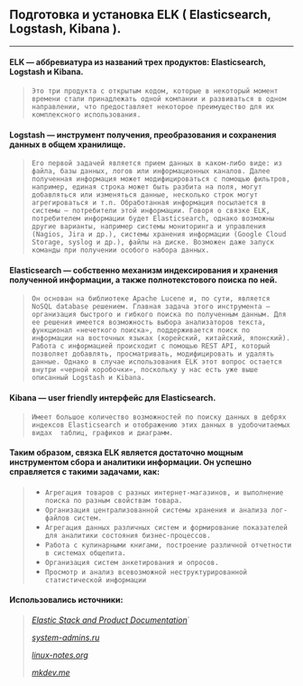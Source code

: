 ## Подготовка и установка ELK ( Elasticsearch, Logstash, Kibana ). 

---

#### ELK — аббревиатура из названий трех продуктов: Elasticsearch, Logstash и Kibana.

> ```Это три продукта с открытым кодом, которые в некоторый момент времени стали принадлежать одной компании и развиваться в одном направлении, что предоставляет некоторое преимущество для их комплексного использования.```

#### Logstash — инструмент получения, преобразования и сохранения данных в общем хранилище.

> ```Его первой задачей является прием данных в каком-либо виде: из файла, базы данных, логов или информационных каналов. Далее полученная информация может модифицироваться с помощью фильтров, например, единая строка может быть разбита на поля, могут добавляться или изменяться данные, несколько строк могут агрегироваться и т.п. Обработанная информация посылается в системы — потребители этой информации. Говоря о связке ELK, потребителем информации будет Elasticsearch, однако возможны другие варианты, например системы мониторинга и управления (Nagios, Jira и др.), системы хранения информации (Google Cloud Storage, syslog и др.), файлы на диске. Возможен даже запуск команды при получении особого набора данных.```

#### Elasticsearch — собственно механизм индексирования и хранения полученной информации, а также полнотекстового поиска по ней.

> ```Он основан на библиотеке Apache Lucene и, по сути, является NoSQL database решением. Главная задача этого инструмента — организация быстрого и гибкого поиска по полученным данным. Для ее решения имеется возможность выбора анализаторов текста, функционал «нечеткого поиска», поддерживается поиск по информации на восточных языках (корейский, китайский, японский). Работа с информацией происходит с помощью REST API, который позволяет добавлять, просматривать, модифицировать и удалять данные. Однако в случае использования ELK этот вопрос остается внутри «черной коробочки», поскольку у нас есть уже выше описанный Logstash и Kibana.```

#### Kibana — user friendly интерфейс для Elasticsearch.

> ```Имеет большое количество возможностей по поиску данных в дебрях индексов Elasticsearch и отображению этих данных в удобочитаемых видах  таблиц, графиков и диаграмм.```

#### Таким образом, связка ELK является достаточно мощным инструментом сбора и аналитики  информации. Он успешно справляется с такими задачами, как:

> - ```Агрегация товаров с разных интернет-магазинов, и выполнение поиска по разным свойствам товара.```
> - ```Организация централизованной системы хранения и анализа лог-файлов систем.```
> - ```Агрегация данных различных систем и формирование показателей для аналитики состояния бизнес-процессов.```
> - ```Работа с кулинарными книгами, построение различной отчетности в системах общепита.```
> - ```Организация систем анкетирования и опросов.```
> - ```Просмотр и анализ всевозможной неструктурированной статистической информации```

#### Использовались источники:

>[_Elastic Stack and Product Documentation_](https://www.elastic.co "Elastic Stack and Product Documentation")`
>
>[_system-admins.ru_](https://system-admins.ru/elk-o-chem-i-zachem "system-admins.ru")
>
>[_linux-notes.org_](http://linux-notes.org/ustanovka-elk-elasticsearch-logstash-kibana-v-unix-linux "linux-notes.org")
>
>[_mkdev.me_](https://mkdev.me/posts/vvedenie-v-elk-sobiraem-filtruem-i-analiziruem-bolshie-dannye "mkdev.me")
